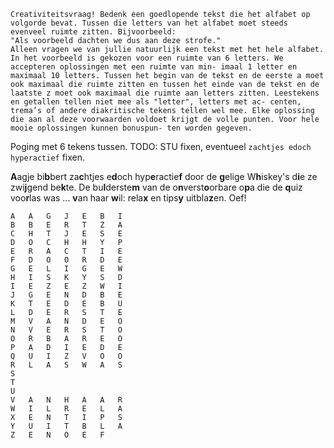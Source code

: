 ```
Creativiteitsvraag! Bedenk een goedlopende tekst die het alfabet op volgorde bevat. Tussen die letters van het alfabet moet steeds evenveel ruimte zitten. Bijvoorbeeld:
"Als voorbeeld dachten we dus aan deze strofe."
Alleen vragen we van jullie natuurlijk een tekst met het hele alfabet. In het voorbeeld is gekozen voor een ruimte van 6 letters. We accepteren oplossingen met een ruimte van min- imaal 1 letter en maximaal 10 letters. Tussen het begin van de tekst en de eerste a moet ook maximaal die ruimte zitten en tussen het einde van de tekst en de laatste z moet ook maximaal die ruimte aan letters zitten. Leestekens en getallen tellen niet mee als "letter", letters met ac- centen, trema’s of andere diakritische tekens tellen wel mee. Elke oplossing die aan al deze voorwaarden voldoet krijgt de volle punten. Voor hele mooie oplossingen kunnen bonuspun- ten worden gegeven.
```

Poging met 6 tekens tussen. TODO: STU fixen, eventueel `zachtjes edoch hyperactief` fixen.

**A**agje bi**b**bert za**c**htjes e**d**och hyp**e**ractie**f** door de **g**elige W**h**iskey's d**i**e ze zwi**j**gend be**k**te.
De bu**l**derste**m** van de o**n**verst**o**orbare o**p**a die de **q**uiz voo**r**las was ... **v**an haar **w**il: rela**x** en tips**y** uitbla**z**en. Oef!

```
A	A	G	J	E	B	I
B	B	E	R	T	Z	A
C	H	T	J	E	S	E
D	O	C	H	H	Y	P
E	R	A	C	T	I	E
F	D	O	O	R	D	E
G	E	L	I	G	E	W
H	I	S	K	Y	S	D
I	E	Z	E	Z	W	I
J	G	E	N	D	B	E
K	T	E	D	E	B	U
L	D	E	R	S	T	E
M	V	A	N	D	E	O
N	V	E	R	S	T	O
O	R	B	A	R	E	O
P	A	D	I	E	D	E
Q	U	I	Z	V	O	O
R	L	A	S	W	A	S
S						
T						
U						
V	A	N	H	A	A	R
W	I	L	R	E	L	A
X	E	N	T	I	P	S
Y	U	I	T	B	L	A
Z	E	N	O	E	F	
```
